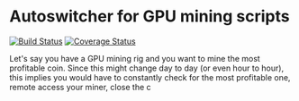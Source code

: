 # Autoswitcher for GPU mining scripts 
[![Build Status](https://travis-ci.org/chibby0ne/read_wtm.svg?branch=master)](https://travis-ci.org/chibby0ne/read_wtm)
[![Coverage Status](https://coveralls.io/repos/github/chibby0ne/read_wtm/badge.svg?branch=master)](https://coveralls.io/github/chibby0ne/read_wtm?branch=master)

Let's say you have a GPU mining rig and you want to mine the most profitable
coin.
Since this might change day to day (or even hour to hour), this implies you
would have to constantly check for the most profitable one, remote access your
miner, close the c